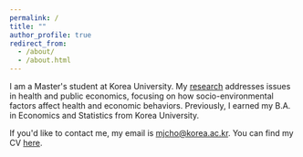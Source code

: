 ```yaml
---
permalink: /
title: ""
author_profile: true
redirect_from: 
  - /about/
  - /about.html
---
```


I am a Master's student at Korea University. My [research](https://minnnjecho.github.io/research/) addresses issues in health and public economics, focusing on how socio-environmental factors affect health and economic behaviors. Previously, I earned my B.A. in Economics and Statistics from Korea University.

If you'd like to contact me, my email is mjcho@korea.ac.kr. You can find my CV [here](https://minnnjecho.github.io/files/CV_Minje_Cho.pdf). 

